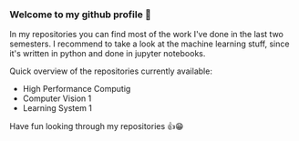 ### Welcome to my github profile 👋
In my repositories you can find most of the work I've done in the last two semesters. I recommend to take a look at the machine learning stuff, since it's written in python and done in jupyter notebooks.

Quick overview of the repositories currently available: 
* High Performance Computig   
* Computer Vision 1           
* Learning System 1           

Have fun looking through my repositories 👍😁
<!--
**skishp/skishp** is a ✨ _special_ ✨ repository because its `README.md` (this file) appears on your GitHub profile.

Here are some ideas to get you started:

- 🔭 I’m currently working on ...
- 🌱 I’m currently learning ...
- 👯 I’m looking to collaborate on ...
- 🤔 I’m looking for help with ...
- 💬 Ask me about ...
- 📫 How to reach me: ...
- 😄 Pronouns: ...
- ⚡ Fun fact: ...
-->
